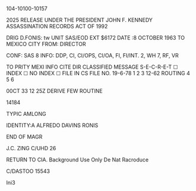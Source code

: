 104-10100-10157

2025 RELEASE UNDER THE PRESIDENT JOHN F. KENNEDY ASSASSINATION RECORDS ACT OF 1992

DRIG D.FONIS: tw
UNIT SAS/EOD
EXT $6172
DATE :8 OCTOBER 1963
TO MEXICO CITY
FROM: DIRECTOR

CONF: SAS 8
INFO: DDP, CI, CI/OPS, CI/OA, FI, FI/INT. 2, WH 7, RF, VR

TO PRITY MEXI INFO
CITE DIR
CLASSIFIED MESSAGE
S-E-C-R-E-T
☐ INDEX
☐ NO INDEX
☐ FILE IN CS FILE NO. 19-6-78
1
2
3
12-62
ROUTING
4
5
6

00CT 33 12 25Z
DERIVE FEW
ROUTINE

14184

TYPIC AMLONG

IDENTITY:A ALFREDO DAVINS
RONIS

END OF MAGR

J.C. ZING
C/UHD
26

RETURN TO CIA.
Background Use Only
De Nat Racroduce

C/DASTOO
15543

Ini3

